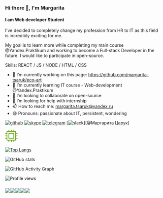 ### Hi there 👋, I'm Margarita
#### I am Web developer Student

I've decided to completely change my profession from HR to IT as this field is incredibly exciting for me.

My goal is to learn more while completing my main course @Yandex.Praktikum and working to become a Full-stack Developer in the future. I would like to participate in open-source.

Skills: REACT / JS / NODE / HTML / CSS

- 🔭 I’m currently working on this page: https://github.com/margarita-tsaruk/eco-art 
- 🌱 I’m currently learning IT course - Web-development @Yandex.Praktikum 
- 👯 I’m looking to collaborate on open-source 
- 🤔 I’m looking for help with internship 
- 📫 How to reach me: margarita.tsaruk@yandex.ru 
- 😄 Pronouns: passionate about IT, persistent, wondering 


[<img src='https://cdn.jsdelivr.net/npm/simple-icons@3.0.1/icons/github.svg' alt='github' height='40'>](https://github.com/margarita-tsaruk)  [<img src='https://cdn.jsdelivr.net/npm/simple-icons@3.0.1/icons/skype.svg' alt='skype' height='40'>](k.mellow)  [<img src='https://cdn.jsdelivr.net/npm/simple-icons@3.0.1/icons/telegram.svg' alt='telegram' height='40'>](yamargaritats)  [<img src='https://cdn.jsdelivr.net/npm/simple-icons@3.0.1/icons/slack.svg' alt='slack' height='40'>](@Маргарита Царук)  

<a href='https://docs.github.com/en/developers'><img src='https://raw.githubusercontent.com/acervenky/animated-github-badges/master/assets/devbadge.gif' width='40' height='40'></a> 

[![Top Langs](https://github-readme-stats.vercel.app/api/top-langs/?username=margarita-tsaruk)](https://github.com/anuraghazra/github-readme-stats)

![GitHub stats](https://github-readme-stats.vercel.app/api?username=margarita-tsaruk&show_icons=true)  

![GitHub Activity Graph](https://activity-graph.herokuapp.com/graph?username=margarita-tsaruk)  

![Profile views](https://gpvc.arturio.dev/margarita-tsaruk)  
   
   

### 
<img align="left" src="https://img.shields.io/badge/html5-%23E34F26.svg?style=for-the-badge&logo=html5&logoColor=white" />
<img align="left" src="https://img.shields.io/badge/css3-%231572B6.svg?style=for-the-badge&logo=css3&logoColor=white" />
<img align="left" src="https://img.shields.io/badge/javascript-%23323330.svg?style=for-the-badge&logo=javascript&logoColor=%23F7DF1E" />
<img align="left" src="https://img.shields.io/badge/react-%2320232a.svg?style=for-the-badge&logo=react&logoColor=%2361DAFB" />
<img src="https://img.shields.io/badge/node.js-6DA55F?style=for-the-badge&logo=node.js&logoColor=white" />

